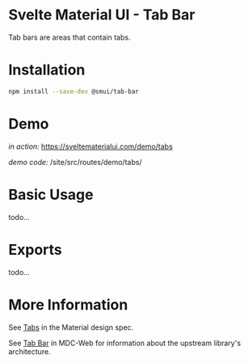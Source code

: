 # Svelte Material UI - Tab Bar

Tab bars are areas that contain tabs.

# Installation

```sh
npm install --save-dev @smui/tab-bar
```

# Demo

_in action:_ https://sveltematerialui.com/demo/tabs

_demo code:_ /site/src/routes/demo/tabs/

# Basic Usage

todo...

# Exports

todo...

# More Information

See [Tabs](https://material.io/components/tabs) in the Material design spec.

See [Tab Bar](https://github.com/material-components/material-components-web/tree/v10.0.0/packages/mdc-tab-bar) in MDC-Web for information about the upstream library's architecture.
